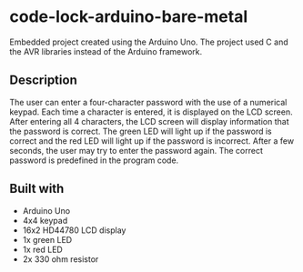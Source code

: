 # code-lock-arduino-bare-metal
Embedded project created using the Arduino Uno. The project used C and the AVR libraries instead of the Arduino framework.

## Description
The user can enter a four-character password with the use of a numerical keypad. Each time a character is entered, it is displayed on the LCD screen. After entering all 4 characters, the LCD screen will display information that the password is correct. The green LED will light up if the password is correct and the red LED will light up if the password is incorrect. After a few seconds, the user may try to enter the password again. The correct password is predefined in the program code.

## Built with
* Arduino Uno
* 4x4 keypad
* 16x2 HD44780 LCD display
* 1x green LED
* 1x red LED
* 2x 330 ohm resistor